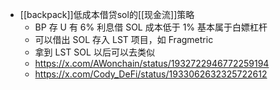 - [[backpack]]低成本借贷sol的[[现金流]]策略
	- BP 存 U 有 6% 利息借 SOL 成本低于 1% 基本属于白嫖杠杆
	- 可以借出 SOL 存入 LST 项目，如 Fragmetric
	- 拿到 LST SOL 以后可以去类似
	- https://x.com/AWonchain/status/1932722946772259194
	- https://x.com/Cody_DeFi/status/1933062632325722612